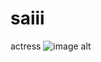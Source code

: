 # saiii
actress
![image alt](https://1drv.ms/i/c/3a79464f52e649fd/EdA-lXS0wqdPq1mSucD-aWMB3Q6LtPmkDZ4ugzI371piAQ?e=o3wwry)
